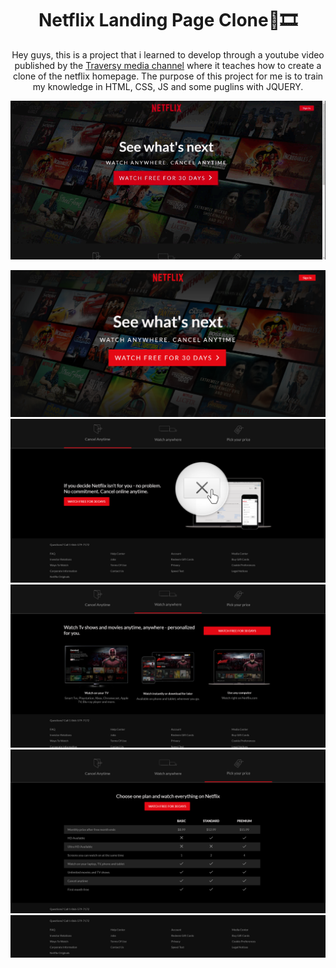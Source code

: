 
<p align="center">
<h1 align="center">Netflix Landing Page Clone🍿🎞️</h1>
</p>
 <p align="center">
Hey guys, this is a project that i learned to develop through a youtube video published by the <a href="https://www.youtube.com/channel/UC29ju8bIPH5as8OGnQzwJyA">Traversy media channel</a> where it teaches how to create a clone of the netflix homepage.
The purpose of this project for me is to train my knowledge in HTML, CSS, JS and some puglins with JQUERY.
</p>


<img src = "./Imgs2/netflixclone.gif" title="img1"></img>

<img src ="./Imgs2/NetflixClone1.png" title="img2"></img>
<img src ="./Imgs2/NetflixClone2.png" title="img3"></img>
<img src ="./Imgs2/NetflixClone3.png" title="img4"></img>
<img src ="./Imgs2/NetflixClone4.png" title="img5"></img>
<img src ="./Imgs2/NetflixClone5.png" title="img6"></img>
